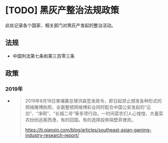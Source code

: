 # [TODO] 黑灰产整治法规政策

此处记录各个国家、相关部门对黑灰产发起的整治活动。



## 法规

- 中国刑法第七条和第三百零三条

  



## 政策

### 2019年

- > 2019年8月18日柬埔寨总理洪森签发政令，即日起禁止颁发各种形式的网络赌博执照，全面整顿网络博彩业同时配合中国公安发起的“云剑”、“净网”、“长城二号”等多项行动，一时间菜农们人心惶惶，大量菜农纷纷逃离西港，有的回国，有的选择投奔隔壁菲律宾。
  >
  > https://ti.qianxin.com/blog/articles/southeast-asian-gaming-industry-research-report/
